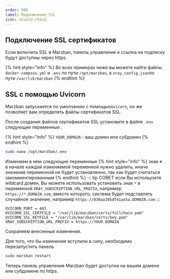 ```yaml
---
order: 998
label: Подключение SSL
icon: shield-check
---
```


## Подключение SSL сертификатов

Если включить SSL в Marzban, панель управления и ссылка на подписку будут доступны через https. 

{% hint style="info" %}
Во всех примерах ниже вы можете найти файлы `docker-compose.yml` и `.env` по пути `/opt/marzban‍‍‍`, а `xray_config.json`по пути `/var/lib/marzban`
{% endhint %}

## SSL с помощью Uvicorn

Marzban запускается по умолчанию с помощью`Uvicorn`, он же позволяет вам определять файлы сертификатов SSL.

После создания файлов сертификатов SSL установите в файле `.env` следующие переменные .

{% hint style="info" %}
`YOUR_DOMAIN` - ваш домен или субдомен
{% endhint %}

```bash
sudo nano /opt/marzban/.env
```

Изменяем в нем следующие переменные
{% hint style="info" %}
знак `#` в начале каждой изменяемой переменной нужно удалить, иначе значение переменной не будет установленно, так как будет считаться закомментированным
{% endhint %}
::: tip СОВЕТ
если Вы испольузете wildcard домен, Вы можете использовать установить знак `*` в переменной `XRAY_SUBSCRIPTION_URL_PREFIX`,
например `https://*.DOMAIN.com`, вместо которого, система будет подставлять случайное значение, например  `https://830aa395df41ae5a.DOMAIN.com`
:::
```
UVICORN_PORT = 443
UVICORN_SSL_CERTFILE = "/var/lib/marzban/certs/fullchain.pem"
UVICORN_SSL_KEYFILE = "/var/lib/marzban/certs/key.pem"
XRAY_SUBSCRIPTION_URL_PREFIX = https://YOUR_DOMAIN
```
Сохраняем внесенные изменения.

Для того, что бы изменения вступили в силу, необходимо перезапустить панель 
```bash
sudo marzban restart
``` 
Теперь панель управления Marzban будет доступна на вашем домене или субдомене по https.
